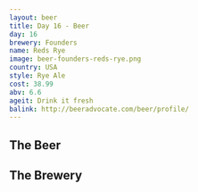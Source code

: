 ```yaml
---
layout: beer
title: Day 16 - Beer
day: 16
brewery: Founders
name: Reds Rye
image: beer-founders-reds-rye.png
country: USA
style: Rye Ale
cost: 38.99
abv: 6.6
ageit: Drink it fresh
balink: http://beeradvocate.com/beer/profile/
---
```

## The Beer

## The Brewery
